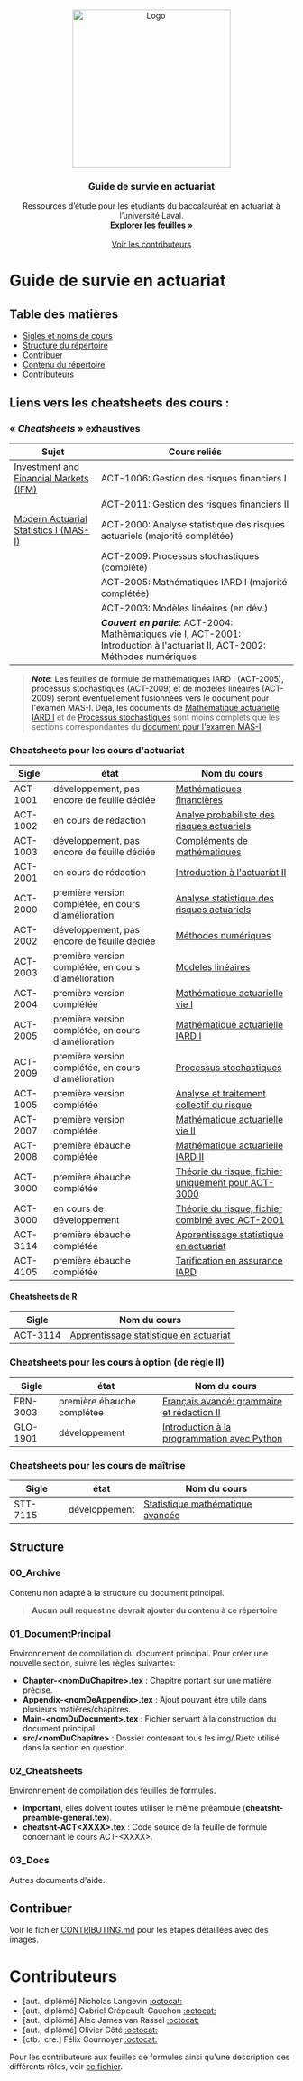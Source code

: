 
<!-- PROJECT LOGO -->
<br />
<p align="center">
  <a href="https://github.com/ressources-act/Guide_de_survie_en_actuariat/">
    <img src="01_DocumentPrincipal/src/GuideEnActuariat/couverture.jpg" alt="Logo" height="280">
  </a>

  <h3 align="center">Guide de survie en actuariat</h3>

  <p align="center">
    Ressources d’étude pour les étudiants du baccalauréat en actuariat à l’université Laval.
    <br />
    <a href="https://github.com/ressources-act/Guide_de_survie_en_actuariat/tree/master/02_Cheatsheets"><strong>Explorer les feuilles »</strong></a>
    <br />
    <br />
    <a href="https://github.com/ressources-act/Guide_de_survie_en_actuariat/blob/master/02_Cheatsheets/contributeurs/contributeurs-cheatshts.pdf/">Voir les contributeurs</a>
  </p>
</p>

# Guide de survie en actuariat
## Table des matières

- [Sigles et noms de cours](#siglenomind)
- [Structure du répertoire](#structure)
- [Contribuer](#contrib)
- [Contenu du répertoire](#contents)
- [Contributeurs](#contributors)

<a name="siglenomind"/>

## Liens vers les cheatsheets des cours :
### « *Cheatsheets* » exhaustives
Sujet | Cours reliés 
--------- | --------
[Investment and Financial Markets (IFM)](https://github.com/ressources-act/Guide_de_survie_en_actuariat/blob/master/02_Cheatsheets/cheatsht-GRF-ACT2011-ACT1006.pdf)  | ACT-1006: Gestion des risques financiers I
 &nbsp; | ACT-2011: Gestion des risques financiers II
 [Modern Actuarial Statistics I (MAS-I)](https://github.com/ressources-act/Guide_de_survie_en_actuariat/blob/master/02_Cheatsheets/cheatsht-MASI-ACT2000-2009-2005-2003.pdf)  | ACT-2000: Analyse statistique des risques actuariels (majorité complétée)
 &nbsp; | ACT-2009: Processus stochastiques (complété)
 &nbsp; | ACT-2005: Mathématiques IARD I (majorité complétée)
 &nbsp; | ACT-2003: Modèles linéaires (en dév.)
 &nbsp; | ___Couvert en partie___: ACT-2004: Mathématiques vie I, ACT-2001: Introduction à l'actuariat II, ACT-2002: Méthodes numériques

> ___Note___: Les feuilles de formule de mathématiques IARD I (ACT-2005), processus stochastiques (ACT-2009) et de modèles linéaires (ACT-2009) seront éventuellement fusionnées vers le document pour l'examen MAS-I. Déjà, les documents de [Mathématique actuarielle IARD I](https://github.com/ressources-act/Guide_de_survie_en_actuariat/blob/master/02_Cheatsheets/cheatsht-ACT2005.pdf) et de [Processus stochastiques](https://github.com/ressources-act/Guide_de_survie_en_actuariat/blob/master/02_Cheatsheets/cheatsht-ACT2009.pdf) sont moins complets que les sections correspondantes du [document pour l'examen MAS-I](https://github.com/ressources-act/Guide_de_survie_en_actuariat/blob/master/02_Cheatsheets/cheatsht-ACT2000%20(MAS-I)%20(TEMP).pdf).


### Cheatsheets pour les cours d'actuariat
Sigle | état  | Nom du cours 
---   | ----  | --------
ACT-1001  | développement, pas encore de feuille dédiée | [Mathématiques financières](https://github.com/ressources-act/Guide_de_survie_en_actuariat/blob/master/02_Cheatsheets/cheatsht-ACT1XXX.pdf)
ACT-1002  | en cours de rédaction | [Analye probabiliste des risques actuariels](https://github.com/ressources-act/Guide_de_survie_en_actuariat/blob/master/02_Cheatsheets/cheatsht-ACT1002.pdf)
ACT-1003  | développement, pas encore de feuille dédiée | [Compléments de mathématiques](https://github.com/ressources-act/Guide_de_survie_en_actuariat/blob/master/02_Cheatsheets/cheatsht-ACT1XXX.pdf)
ACT-2001  | en cours de rédaction | [Introduction à l'actuariat II](https://github.com/ressources-act/Guide_de_survie_en_actuariat/blob/master/02_Cheatsheets/cheatsht-ACT2001-3000.pdf)
ACT-2000  | première version complétée, en cours d'amélioration | [Analyse statistique des risques actuariels](https://github.com/ressources-act/Guide_de_survie_en_actuariat/blob/master/02_Cheatsheets/cheatsht-MASI-ACT2000-2009-2005-2003.pdf)
ACT-2002  | développement, pas encore de feuille dédiée | [Méthodes numériques](https://github.com/ressources-act/Guide_de_survie_en_actuariat/blob/master/02_Cheatsheets/cheatsht-ACT1XXX.pdf)
ACT-2003  | première version complétée, en cours d'amélioration | [Modèles linéaires](https://github.com/ressources-act/Guide_de_survie_en_actuariat/blob/master/02_Cheatsheets/cheatsht-ACT2003.pdf)
ACT-2004  | première version complétée | [Mathématique actuarielle vie I](https://github.com/ressources-act/Guide_de_survie_en_actuariat/blob/master/02_Cheatsheets/cheatsht-ACT2004.pdf)
ACT-2005  | première version complétée, en cours d'amélioration | [Mathématique actuarielle IARD I](https://github.com/ressources-act/Guide_de_survie_en_actuariat/blob/master/02_Cheatsheets/cheatsht-ACT2005.pdf)
ACT-2009  | première version complétée, en cours d'amélioration | [Processus stochastiques](https://github.com/ressources-act/Guide_de_survie_en_actuariat/blob/master/02_Cheatsheets/cheatsht-ACT2009.pdf)
ACT-1005  | première version complétée | [Analyse et traitement collectif du risque](https://github.com/ressources-act/Guide_de_survie_en_actuariat/blob/master/02_Cheatsheets/cheatsht-ACT1005.pdf)
ACT-2007  | première version complétée | [Mathématique actuarielle vie II](https://github.com/ressources-act/Guide_de_survie_en_actuariat/blob/master/02_Cheatsheets/cheatsht-ACT2007.pdf)
ACT-2008  | première ébauche complétée | [Mathématique actuarielle IARD II](https://github.com/ressources-act/Guide_de_survie_en_actuariat/blob/master/02_Cheatsheets/cheatsht-ACT2008.pdf)
ACT-3000  | première ébauche complétée | [Théorie du risque, fichier uniquement pour ACT-3000](https://github.com/ressources-act/Guide_de_survie_en_actuariat/blob/master/02_Cheatsheets/cheatsht-ACT3000.pdf)
ACT-3000  | en cours de développement | [Théorie du risque, fichier combiné avec ACT-2001](https://github.com/ressources-act/Guide_de_survie_en_actuariat/blob/master/02_Cheatsheets/cheatsht-ACT2001-3000.pdf)
ACT-3114  | première ébauche complétée | [Apprentissage statistique en actuariat](https://github.com/ressources-act/Guide_de_survie_en_actuariat/blob/master/02_Cheatsheets/cheatsht-ACT3114.pdf)
ACT-4105  | première ébauche complétée | [Tarification en assurance IARD](https://github.com/ressources-act/Guide_de_survie_en_actuariat/blob/master/02_Cheatsheets/cheatsht-ACT4105.pdf)


#### Cheatsheets de R
Sigle | Nom du cours
--- | --------
ACT-3114  | [Apprentissage statistique en actuariat](https://github.com/ressources-act/Guide_de_survie_en_actuariat/blob/master/02_Cheatsheets/cheatsht-R-ACT3114.pdf)


### Cheatsheets pour les cours à option (de règle II)
Sigle | état  | Nom du cours 
---   | ----  | --------
FRN-3003  | première ébauche complétée | [Français avancé: grammaire et rédaction II](https://github.com/ressources-act/Guide_de_survie_en_actuariat/blob/master/02_Cheatsheets/cheatsht-Francais.pdf)
GLO-1901  | développement | [Introduction à la programmation avec Python](https://github.com/ressources-act/Guide_de_survie_en_actuariat/blob/master/02_Cheatsheets/cheatsht-GLO1901.pdf)


### Cheatsheets pour les cours de maîtrise
Sigle | état  | Nom du cours 
---   | ----  | --------
STT-7115  | développement | [Statistique mathématique avancée](https://github.com/ressources-act/Guide_de_survie_en_actuariat/blob/master/02_Cheatsheets/cheatsht-STT7115.pdf)


<a name="structure"/>


## Structure
### 00_Archive

Contenu non adapté à la structure du document principal.

> **Aucun pull request ne devrait ajouter du contenu à ce répertoire**

### 01_DocumentPrincipal

Environnement de compilation du document principal. Pour créer une nouvelle section, suivre les règles suivantes:

- **Chapter-\<nomDuChapitre\>.tex** : Chapitre portant sur une matière précise.
- **Appendix-\<nomDeAppendix\>.tex** : Ajout pouvant être utile dans plusieurs matières/chapitres.
- **Main-\<nomDuDocument\>.tex** : Fichier servant à la construction du document principal.
- **src/\<nomDuChapitre>** : Dossier contenant tous les img/.R/etc utilisé dans la section en question.
  
### 02_Cheatsheets
  
Environnement de compilation des feuilles de formules. 
- **Important**, elles doivent toutes utiliser le même préambule (**cheatsht-preamble-general.tex**).
- **cheatsht-ACT\<XXXX\>.tex** : Code source de la feuille de formule concernant le cours ACT-\<XXXX\>.

### 03_Docs

Autres documents d'aide.

<a name="contrib"/>

##  Contribuer

Voir le fichier [CONTRIBUTING.md](https://github.com/ressources-act/Guide_de_survie_en_actuariat/blob/master/CONTRIBUTING.md) pour les étapes détaillées avec des images.

<a name="contributors"/>

# Contributeurs

- [aut., diplômé] Nicholas Langevin [:octocat:](https://github.com/NicholasLangevin)
- [aut., diplômé] Gabriel Crépeault-Cauchon [:octocat:](https://github.com/gabrielcrepeault)
- [aut., diplômé] Alec James van Rassel [:octocat:](https://github.com/alec42)
- [aut., diplômé] Olivier Côté [:octocat:](https://github.com/OliCoSide)
- [ctb., cre.] Félix Cournoyer [:octocat:](https://github.com/felix5960)

Pour les contributeurs aux feuilles de formules ainsi qu'une description des différents rôles, voir [ce fichier](https://github.com/NicholasLangevin/Guide_de_survie_en_actuariat/blob/master/02_Cheatsheets/contributeurs-cheatshts.pdf).


